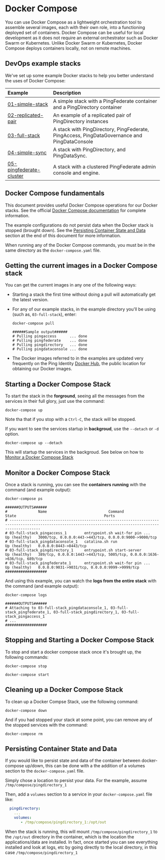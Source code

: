 # Docker Compose

You can use Docker Compose as a lightweight orchestration tool to assemble several images, each with their own role, into a functioning deployed set of containers. Docker Compose can be useful for local development as it does not require an external orchestrator such as Docker Swarm or Kubernetes. Unlike Docker Swarm or Kubernetes, Docker Compose deploys containers locally, not on remote machines.

## DevOps example stacks

We've set up some example Docker stacks to help you better understand the uses of Docker Compose:

| Example | Description |
| :--- | :--- |
| [01-simple-stack](./01-simple-stack/README.md) | A simple stack with a PingFederate container and a PingDirectory container |
| [02-replicated-pair](./02-replicated-pair/README.md) | An example of a replicated pair of PingDirectory instances |
| [03-full-stack](./03-full-stack/README.md) | A stack with PingDirectory, PingFederate, PingAccess, PingDataGovernance and PingDataConsole |
| [04-simple-sync](04-simple-sync/README.md) | A stack with PingDirectory, and PingDataSync. |
| [05-pingfederate-cluster](05-pingfederate-cluster/README.md) | A stack with a clustered PingFederate admin console and engine. |

## Docker Compose fundamentals

This document provides useful Docker Compose operations for our Docker stacks. See the official [Docker Compose documentation](https://docs.docker.com/compose/overview/) for complete information.

The example configurations do not persist data when the Docker stack is stopped (brought down). See the [Persisting Container State and Data](./#persisting-container-state-and-data) section at the end of this document for more information.

When running any of the Docker Compose commands, you must be in the same directory as the `docker-compose.yaml` file.

## Getting the current images in a Docker Compose stack

You can get the current images in any one of the following ways:

  * Starting a stack the first time without doing a pull will automatically get the latest version.
  * For any of our example stacks, in the example directory you'll be using (such as, `03-full-stack`), enter:

    ```text
    docker-compose pull

    ######Sample output######
    # Pulling pingaccess      ... done
    # Pulling pingfederate    ... done
    # Pulling pingdirectory   ... done
    # Pulling pingdataconsole ... done
    ```
  * The Docker images referred to in the examples are updated very frequently on the Ping Identity [Docker Hub](https://hub.docker.com/u/pingidentity), the public location for obtaining our Docker images. 

## Starting a Docker Compose Stack

To start the stack in the **forground**, seeing all the messages from the services in their full glory, just use the command:

`docker-compose up`

Note tha that if you stop with a `Ctrl-C`, the stack will be stopped.

If you want to see the services startup in **backgroud**, use the `--detach` or `-d` option.

`docker-compose up --detach`

This will startup the services in the backgroud. See below on how to [Monitor a Docker Compose Stack](./#monitor-a-docker-compose-stack)

## Monitor a Docker Compose Stack

Once a stack is running, you can see the **containers running** with the command \(and example output\):

```text
docker-compose ps

######OUTPUTS######
#              Name                            Command                  State                                        Ports
# ----------------------------------------------------------------------------------------------------------------------------------------------------------
# 03-full-stack_pingaccess_1        entrypoint.sh wait-for pin ...   Up (healthy)   3000/tcp, 0.0.0.0:443->443/tcp, 0.0.0.0:9000->9000/tcp
# 03-full-stack_pingdataconsole_1   catalina.sh run                  Up (healthy)   0.0.0.0:8443->8443/tcp
# 03-full-stack_pingdirectory_1     entrypoint.sh start-server       Up (healthy)   389/tcp, 0.0.0.0:1443->443/tcp, 5005/tcp, 0.0.0.0:1636->636/tcp, 689/tcp
# 03-full-stack_pingfederate_1      entrypoint.sh wait-for pin ...   Up (healthy)   0.0.0.0:9031->9031/tcp, 0.0.0.0:9999->9999/tcp
###################
```

And using this example, you can watch the **logs from the entire stack** with the command \(and example output\):

```text
docker-compose logs

######OUTPUTS######
# Attaching to 03-full-stack_pingdataconsole_1, 03-full-stack_pingfederate_1, 03-full-stack_pingdirectory_1, 03-full-stack_pingaccess_1
# ...
###################
```

## Stopping and Starting a Docker Compose Stack

To stop and start a docker compose stack once it's brought up, the following commands:

`docker-compose stop`

`docker-compose start`

## Cleaning up a Docker Compose Stack

To clean up a Docker Compse Stack, use the following command:

`docker-compose down`

And if you had stopped your stack at some point, you can remove any of the stopped services with the command:

`docker-compose rm`

## Persisting Container State and Data

If you would like to persist state and data of the container between docker-compose up/down, this can be done with a the addition of a volumes section to the `docker-compose.yaml` file.

Simply chose a location to persist your data. For the example, assume `/tmp/compose/pingdirectory_1`

Then, add a `volumes` section to a service in your `docker-compose.yaml` file like:

```yaml
  pingdirectory:
    ...
    volumes:
       - /tmp/compose/pingdirectory_1:/opt/out
```

When the stack is running, this will mount `/tmp/compose/pingdirectory_1` to the `/opt/out` directory in the container, which is the location the applications/data are installed. In fact, once started you can see everything installed and look at logs, etc by going directly to the local directory, in this case `/tmp/compose/pingdirectory_1`

